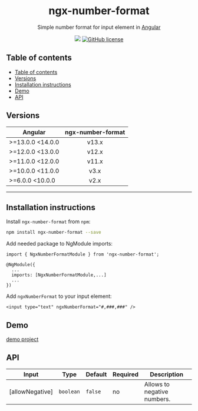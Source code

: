 <h1 align="center">ngx-number-format</h1>

<p align="center">
Simple number format for input element in <a href="https://angular.io/">Angular</a>
</p>


<p align="center">
<a href="https://www.npmjs.com/package/ngx-number-format"><img src="https://img.shields.io/badge/dynamic/json?color=brightgreen&label=npm%20package&query=version&url=https%3A%2F%2Fraw.githubusercontent.com%2Fzmadcatz%2Fngx-number-format%2Fdevelopment%2Fpackage.json&style=for-the-badge"></a>
<a href="https://github.com/zMADCATz/ngx-number-format/blob/development/LICENSE"><img alt="GitHub license" src="https://img.shields.io/github/license/zMADCATz/ngx-number-format?color=%23f86a08&style=for-the-badge"></a>
</p>


## Table of contents
- [Table of contents](#table-of-contents)
- [Versions](#versions)
- [Installation instructions](#installation-instructions)
- [Demo](#demo)
- [API](#api)

## Versions

| Angular| ngx-number-format|
| ------|:------:| 
| >=13.0.0 <14.0.0 | v13.x |
| >=12.0.0 <13.0.0 | v12.x |
| >=11.0.0 <12.0.0 | v11.x |
| >=10.0.0 <11.0.0 | v3.x |
| >=6.0.0 <10.0.0  | v2.x |

---

## Installation instructions
Install `ngx-number-format` from `npm`:
```bash
npm install ngx-number-format --save
```

Add needed package to NgModule imports:
```
import { NgxNumberFormatModule } from 'ngx-number-format';

@NgModule({
  ...
  imports: [NgxNumberFormatModule,...]
  ...
})
```

Add `ngxNumberFormat` to your input element:
```
<input type="text" ngxNumberFormat="#,###,###" />
```
## Demo
[demo project](https://madcaz.github.io/ngx-number-format/)

## API
 Input  | Type | Default | Required | Description |
| ------------- | ------------- | ------------- | ------------- | ------------- |
| [allowNegative] | `boolean`  | `false` | no | Allows to negative numbers. |